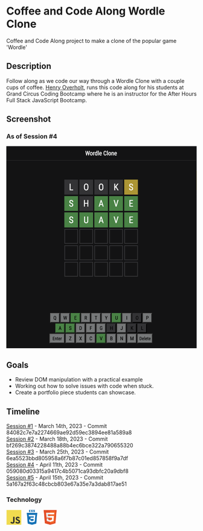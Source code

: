 # Coffee and Code Along Wordle Clone
Coffee and Code Along project to make a clone of the popular game 'Wordle'


## Description

Follow along as we code our way through a Wordle Clone with a couple cups of coffee. [Henry Overholt](https://github.com/Henry-Overholt), runs this code along for his students at Grand Circus Coding Bootcamp where he is an instructor for the After Hours Full Stack JavaScript Bootcamp.

## Screenshot
### As of Session #4
![Wordle Clone ScreenShot](./screenshots/wordleClone%234.jpg)


## Goals
 
- Review DOM manipulation with a practical example
- Working out how to solve issues with code when stuck.
- Create a portfolio piece students can showcase. 

## Timeline 

[Session #1](https://github.com/Henry-Overholt/coffee_and_code_wordle_clone/tree/84082c7e7a2274669ae92d59ec3894ee81a589a8) - March 14th, 2023 - Commit 84082c7e7a2274669ae92d59ec3894ee81a589a8 <br>
[Session #2](https://github.com/Henry-Overholt/coffee_and_code_wordle_clone/tree/session2) - March 18th, 2023 - Commit bf269c3874228488a88b4ec6bce322a790655320 <br>
[Session #3](https://github.com/Henry-Overholt/coffee_and_code_wordle_clone/tree/wordle-clone-session-3) - March 25th, 2023 - Commit 6ea5523bbd805958a6f7b87c01ed857858f9a7df <br>
[Session #4](https://github.com/Henry-Overholt/coffee_and_code_wordle_clone/tree/wordle-clone-session-4) - April 11th, 2023 - Commit 059080d03315a9417c4b5071ca93dbfc20a9dbf8 <br>
[Session #5](https://github.com/Henry-Overholt/coffee_and_code_wordle_clone/tree/wordle-clone-session-5) - April 15th, 2023 - Commit 5a167a2f63c48cbcb803e67a35e7a3dab817ae51 <br>

### Technology

<img src="https://github.com/devicons/devicon/blob/master/icons/javascript/javascript-original.svg" title="JavaScript" alt="JavaScript" width="40" height="40"/>&nbsp;
<img src="https://github.com/devicons/devicon/blob/master/icons/css3/css3-plain-wordmark.svg"  title="CSS3" alt="CSS" width="40" height="40"/>&nbsp;
  <img src="https://github.com/devicons/devicon/blob/master/icons/html5/html5-original.svg" title="HTML5" alt="HTML" width="40" height="40"/>&nbsp;